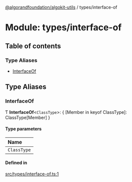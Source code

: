 [@algorandfoundation/algokit-utils](../README.md) / types/interface-of

# Module: types/interface-of

## Table of contents

### Type Aliases

- [InterfaceOf](types_interface_of.md#interfaceof)

## Type Aliases

### InterfaceOf

Ƭ **InterfaceOf**\<`ClassType`\>: \{ [Member in keyof ClassType]: ClassType[Member] }

#### Type parameters

| Name |
| :------ |
| `ClassType` |

#### Defined in

[src/types/interface-of.ts:1](https://github.com/algorandfoundation/algokit-utils-ts/blob/main/src/types/interface-of.ts#L1)
